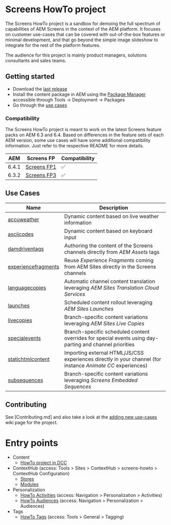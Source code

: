 Screens HowTo project
=====================

The Screens HowTo project is a sandbox for demoing the full spectrum of capabilities of AEM Screens in the context of the AEM platform.
It focuses on customer use-cases that can be covered with out-of-the-box features or minimal development, and that go beyond the simple image slideshow to integrate for the rest of the platform features.

The audience for this project is mainly product managers, solutions consultants and sales teams.

Getting started
---------------

- Download the [last release](https://git.corp.adobe.com/Screens/screens-howto/releases)
- Install the content package in AEM using the [Package Manager](http://localhost:4502/crx/packmgr/index.jsp) accessible through Tools &rarr; Deployment &rarr; Packages
- Go through the [use cases](#use-cases)

### Compatibility

The Screens HowTo project is meant to work on the latest Screens feature packs on AEM 6.3 and 6.4. Based on differences in the feature sets of each AEM version, some use cases will have some additional compatibility information. Just refer to the respective README for more details.

AEM|Screens FP|Compatibility
-|-|-
6.4.1|[Screens FP1](https://artifactory.corp.adobe.com/artifactory/maven-aem-release-local/com/adobe/cq/feature/cq-6.4.0-featurepack-screens/1.0.144/)|:white_check_mark:
6.3.2|[Screens FP3](https://artifactory.corp.adobe.com/artifactory/maven-aem-release-local/com/adobe/cq/feature/cq-6.3.0-featurepack-screens/1.0.460/)|:white_check_mark:

Use Cases
---------

Name|Description
-|-
[accuweather](usecases/accuweather/)|Dynamic content based on live weather information
[asciicodes](usecases/asciicodes/)|Dynamic content based on keyboard input
[damdriventags](usecases/damdriventags/)|Authoring the content of the Screens channels directly from _AEM Assets_ tags
[experiencefragments](usecases/experiencefragments/)|Reuse _Experience Fragments_ coming from AEM Sites directly in the Screens channels
[languagecopies](usecases/languagecopies/)|Automatic channel content translation leveraging _AEM Sites Translation Cloud Services_
[launches](usecases/launches/)|Scheduled content rollout leveraging _AEM Sites Launches_
[livecopies](usecases/livecopies/)|Branch-specific content variations leveraging _AEM Sites Live Copies_
[specialevents](usecases/specialevents/)|Branch-specific scheduled content overrides for special events using day-parting and channel priorities
[statichtmlcontent](usecases/statichtmlcontent/)|Importing external HTML/JS/CSS experiences directly in your channel (for instance _Animate CC_ experiences)
[subsequences](usecases/subsequences/)|Branch-specific content variations leveraging _Screens Embedded Sequences_

Contributing
------------

See [Contributing.md] and also take a look at the [adding new use-cases](../../wiki/Adding-new-use-cases) wiki page for the project.


# Entry points

+ Content
    + [HowTo project in DCC](http://localhost:4502/screens.html/content/screens/screens-howto)
+ ContextHub (access: Tools > Sites > ContextHub > screens-howto > ContextHub Configuration)
    + [Stores](http://localhost:4502/etc/cloudsettings/screens-howto/contexthub.html)
    + [Modules](http://localhost:4502/etc/cloudsettings/screens-howto/contexthub/ui.html)
+ Personalization
    + [HowTo Activities](http://localhost:4502/libs/cq/tagging/gui/content/tags.html/etc/tags/screens-howto) (access: Navigation > Personalization > Activities)
    + [HowTo Audiences](http://localhost:4502/libs/cq/personalization/touch-ui/content/audiences.html) (access: Navigation > Personalization > Audiences)
+ Tags
    + [HowTo Tags](http://localhost:4502/libs/cq/tagging/gui/content/tags.html/etc/tags/screens-howto) (access: Tools > General > Tagging)
